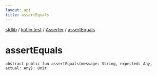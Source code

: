 ```yaml
---
layout: api
title: assertEquals
---
```

[stdlib](../../index.md) / [kotlin.test](../index.md) / [Asserter](index.md) / [assertEquals](assertEquals.md)

# assertEquals

```
abstract public fun assertEquals(message: String, expected: Any, actual: Any): Unit
```
